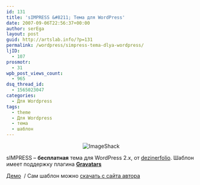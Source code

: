 ```yaml
---
id: 131
title: 'sIMPRESS &#8211; Тема для WordPress'
date: 2007-09-06T22:56:37+00:00
author: serEga
layout: post
guid: http://artslab.info/?p=131
permalink: /wordpress/simpress-tema-dlya-wordpress/
ljID:
  - 107
prosmotr:
  - 31
wpb_post_views_count:
  - 965
dsq_thread_id:
  - 1565023047
categories:
  - Для Wordpress
tags:
  - theme
  - Для Wordpress
  - тема
  - шаблон
---
```

<p style="text-align: center">
  <img src="{{site.img_cdn}}/simpress_wordpress_theme.jpg" alt="ImageShack" border="0" />
</p>

sIMPRESS &#8211; **бесплатная** тема для WordPress 2.x, от <a href="http://www.dezinerfolio.com/2007/09/04/simpress-free-theme-download/" title="dezinerfolio" target="_blank">dezinerfolio</a>. Шаблон имеет поддержку плагина <a href="http://www.skippy.net/blog/2005/03/24/gravatars/" title="Gravatars plugin для WordPress" target="_blank"><strong>Gravatars</strong></a>

<a href="http://simpress.dezinerfolio.com/" title="demo" target="_blank">Демо</a>  / Сам шаблон можно <a href="http://www.dezinerfolio.com/2007/09/04/simpress-free-theme-download/" title="Скачать шаблон" target="_blank">скачать с сайта автора</a>